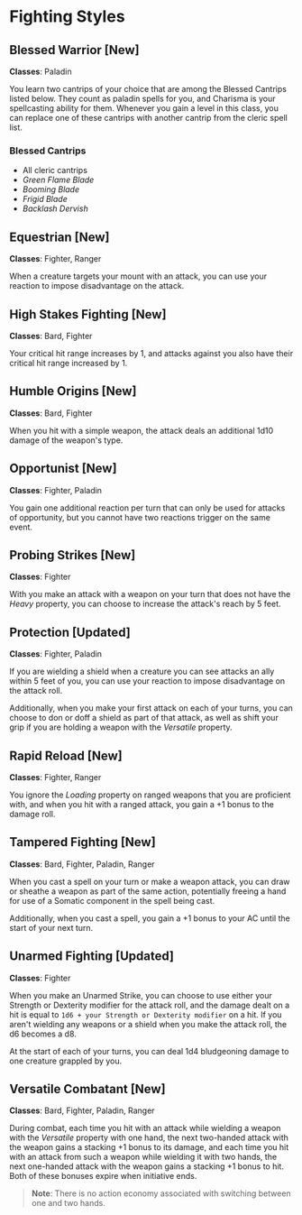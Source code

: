 # Fighting Styles

## Blessed Warrior [New]

**Classes**: Paladin

You learn two cantrips of your choice that are among the Blessed Cantrips listed below. They count as paladin spells for you, and Charisma is your spellcasting ability for them. Whenever you gain a level in this class, you can replace one of these cantrips with another cantrip from the cleric spell list.

### Blessed Cantrips

- All cleric cantrips
- _Green Flame Blade_
- _Booming Blade_
- _Frigid Blade_
- _Backlash Dervish_

## Equestrian [New]

**Classes**: Fighter, Ranger

When a creature targets your mount with an attack, you can use your reaction to impose disadvantage on the attack.

## High Stakes Fighting [New]

**Classes**: Bard, Fighter

Your critical hit range increases by 1, and attacks against you also have their critical hit range increased by 1.

## Humble Origins [New]

**Classes**: Bard, Fighter

When you hit with a simple weapon, the attack deals an additional 1d10 damage of the weapon's type.

## Opportunist [New]

**Classes**: Fighter, Paladin

You gain one additional reaction per turn that can only be used for attacks of opportunity, but you cannot have two reactions trigger on the same event.

## Probing Strikes [New]

**Classes**: Fighter

With you make an attack with a weapon on your turn that does not have the _Heavy_ property, you can choose to increase the attack's reach by 5 feet.

## Protection [Updated]

**Classes**: Fighter, Paladin

If you are wielding a shield when a creature you can see attacks an ally within 5 feet of you, you can use your reaction to impose disadvantage on the attack roll.

Additionally, when you make your first attack on each of your turns, you can choose to don or doff a shield as part of that attack, as well as shift your grip if you are holding a weapon with the _Versatile_ property.

## Rapid Reload [New]

**Classes**: Fighter, Ranger

You ignore the _Loading_ property on ranged weapons that you are proficient with, and when you hit with a ranged attack, you gain a +1 bonus to the damage roll.

## Tampered Fighting [New]

**Classes**: Bard, Fighter, Paladin, Ranger

When you cast a spell on your turn or make a weapon attack, you can draw or sheathe a weapon as part of the same action, potentially freeing a hand for use of a Somatic component in the spell being cast.

Additionally, when you cast a spell, you gain a +1 bonus to your AC until the start of your next turn.

## Unarmed Fighting [Updated]

**Classes**: Fighter

When you make an Unarmed Strike, you can choose to use either your Strength or Dexterity modifier for the attack roll, and the damage dealt on a hit is equal to `1d6 + your Strength or Dexterity modifier` on a hit. If you aren't wielding any weapons or a shield when you make the attack roll, the d6 becomes a d8.

At the start of each of your turns, you can deal 1d4 bludgeoning damage to one creature grappled by you.

## Versatile Combatant [New]

**Classes**: Bard, Fighter, Paladin, Ranger

During combat, each time you hit with an attack while wielding a weapon with the _Versatile_ property with one hand, the next two-handed attack with the weapon gains a stacking +1 bonus to its damage, and each time you hit with an attack from such a weapon while wielding it with two hands, the next one-handed attack with the weapon gains a stacking +1 bonus to hit. Both of these bonuses expire when initiative ends.

> **Note**: There is no action economy associated with switching between one and two hands.
